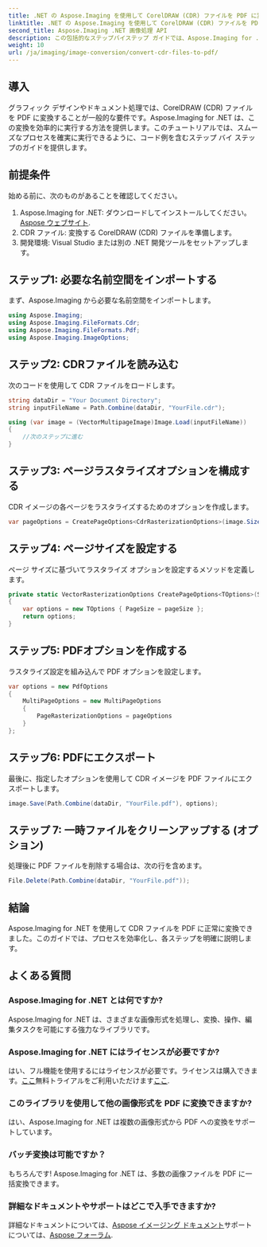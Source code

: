 ```yaml
---
title: .NET の Aspose.Imaging を使用して CorelDRAW (CDR) ファイルを PDF に変換する
linktitle: .NET の Aspose.Imaging を使用して CorelDRAW (CDR) ファイルを PDF に変換する
second_title: Aspose.Imaging .NET 画像処理 API
description: この包括的なステップバイステップ ガイドでは、Aspose.Imaging for .NET を使用して CorelDRAW (CDR) ファイルを PDF にシームレスに変換する方法を説明します。
weight: 10
url: /ja/imaging/image-conversion/convert-cdr-files-to-pdf/
---
```

## 導入

グラフィック デザインやドキュメント処理では、CorelDRAW (CDR) ファイルを PDF に変換することが一般的な要件です。Aspose.Imaging for .NET は、この変換を効率的に実行する方法を提供します。このチュートリアルでは、スムーズなプロセスを確実に実行できるように、コード例を含むステップ バイ ステップのガイドを提供します。

## 前提条件

始める前に、次のものがあることを確認してください。

1.  Aspose.Imaging for .NET: ダウンロードしてインストールしてください。[Aspose ウェブサイト](https://releases.aspose.com/imaging/net/).
2. CDR ファイル: 変換する CorelDRAW (CDR) ファイルを準備します。
3. 開発環境: Visual Studio または別の .NET 開発ツールをセットアップします。

## ステップ1: 必要な名前空間をインポートする

まず、Aspose.Imaging から必要な名前空間をインポートします。

```csharp
using Aspose.Imaging;
using Aspose.Imaging.FileFormats.Cdr;
using Aspose.Imaging.FileFormats.Pdf;
using Aspose.Imaging.ImageOptions;
```

## ステップ2: CDRファイルを読み込む

次のコードを使用して CDR ファイルをロードします。

```csharp
string dataDir = "Your Document Directory";
string inputFileName = Path.Combine(dataDir, "YourFile.cdr");

using (var image = (VectorMultipageImage)Image.Load(inputFileName))
{
    //次のステップに進む
}
```

## ステップ3: ページラスタライズオプションを構成する

CDR イメージの各ページをラスタライズするためのオプションを作成します。

```csharp
var pageOptions = CreatePageOptions<CdrRasterizationOptions>(image.Size);
```

## ステップ4: ページサイズを設定する

ページ サイズに基づいてラスタライズ オプションを設定するメソッドを定義します。

```csharp
private static VectorRasterizationOptions CreatePageOptions<TOptions>(Size pageSize) where TOptions : VectorRasterizationOptions, new()
{
    var options = new TOptions { PageSize = pageSize };
    return options;
}
```

## ステップ5: PDFオプションを作成する

ラスタライズ設定を組み込んで PDF オプションを設定します。

```csharp
var options = new PdfOptions
{
    MultiPageOptions = new MultiPageOptions
    {
        PageRasterizationOptions = pageOptions
    }
};
```

## ステップ6: PDFにエクスポート

最後に、指定したオプションを使用して CDR イメージを PDF ファイルにエクスポートします。

```csharp
image.Save(Path.Combine(dataDir, "YourFile.pdf"), options);
```

## ステップ 7: 一時ファイルをクリーンアップする (オプション)

処理後に PDF ファイルを削除する場合は、次の行を含めます。

```csharp
File.Delete(Path.Combine(dataDir, "YourFile.pdf"));
```

## 結論

Aspose.Imaging for .NET を使用して CDR ファイルを PDF に正常に変換できました。このガイドでは、プロセスを効率化し、各ステップを明確に説明します。

## よくある質問

### Aspose.Imaging for .NET とは何ですか?
Aspose.Imaging for .NET は、さまざまな画像形式を処理し、変換、操作、編集タスクを可能にする強力なライブラリです。

### Aspose.Imaging for .NET にはライセンスが必要ですか?
はい、フル機能を使用するにはライセンスが必要です。ライセンスは購入できます。[ここ](https://purchase.conholdate.com/buy)無料トライアルをご利用いただけます[ここ](https://releases.aspose.com/).

### このライブラリを使用して他の画像形式を PDF に変換できますか?
はい、Aspose.Imaging for .NET は複数の画像形式から PDF への変換をサポートしています。

### バッチ変換は可能ですか？
もちろんです! Aspose.Imaging for .NET は、多数の画像ファイルを PDF に一括変換できます。

### 詳細なドキュメントやサポートはどこで入手できますか?
詳細なドキュメントについては、[Aspose イメージング ドキュメント](https://reference.aspose.com/imaging/net/)サポートについては、[Aspose フォーラム](https://forum.aspose.com/).